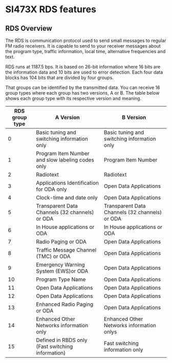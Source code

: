 # SI473X RDS features 


## RDS Overview

The RDS is communication protocol used to send small messages to regular FM radio receivers.  It is capable to send to your receiver messages about the program type, traffic information, local time, alternative frequencies and text. 

RDS runs at 1187.5 bps. It is based on 26-bit information where 16 bits are the information data and 10 bits are used to error detection. Each four data blocks has 104 bits that are divided by four groups.  

That groups can be identified by the transmitted data. You can receive 16 group types where each group has two versions, A or B.
The table below shows each group type with its respective version and meaning.  


| RDS group type | A Version | B Version| 
| ---------- | ----------| ---------| 
|0|	Basic tuning and switching information only |	Basic tuning and switching information only|
|1|	Program Item Number and slow labeling codes only |	Program Item Number |
|2|	Radiotext |	Radiotext |
|3|	Applications Identification for ODA only |	Open Data Applications |
|4|	Clock-time and date only |	Open Data Applications |
|5|	Transparent Data Channels (32 channels) or ODA | Transparent Data Channels (32 channels) or ODA
|6|	In House applications or ODA |	In House applications or ODA |
|7|	Radio Paging or ODA	 | Open Data Applications |
|8|	Traffic Message Channel (TMC) or ODA | Open Data Applications |
|9|	Emergency Warning System (EWS)or ODA | Open Data Applications |
|10| Program Type Name | Open Data Applications |
|11| Open Data Applications |	Open Data Applications |
|12| Open Data Applications	| Open Data Applications |
|13| Enhanced Radio Paging or ODA |	Open Data Applications |
|14| Enhanced Other Networks information only |	Enhanced Other Networks information onlys |
|15| Defined in RBDS only (Fast switching information) | Fast switching information only |


